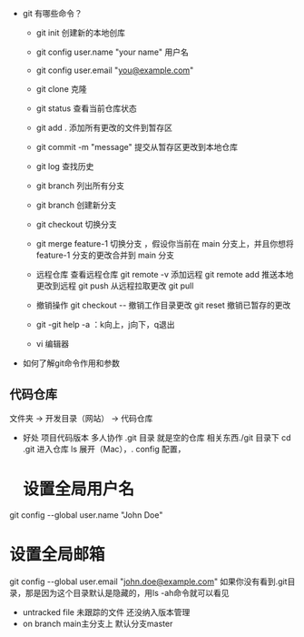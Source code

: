 - git 有哪些命令？
  - git init 创建新的本地创库
  - git config user.name "your name" 用户名
  - git config user.email "you@example.com"
  - git clone   克隆
  - git status 查看当前仓库状态
  - git add . 添加所有更改的文件到暂存区
  - git commit -m "message" 提交从暂存区更改到本地仓库
  - git log 查找历史
  - git branch 列出所有分支
  - git branch <branch-name> 创建新分支
  - git checkout <branch-name> 切换分支
  - git merge feature-1  切换分支 ，假设你当前在 main 分支上，并且你想将 feature-1 分支的更改合并到 main 分支
  - 远程仓库
    查看远程仓库 git remote -v
    添加远程     git remote add <remote-name> <repository-url>
    推送本地更改到远程 git push <remote-name> <branch-name>
    从远程拉取更改 git pull <remote-name> <branch-name>
  - 撤销操作
    git checkout -- <file> 撤销工作目录更改
    git reset <file> 撤销已暂存的更改


  - git 
  -git help -a  ：k向上，j向下，q退出
  - vi 编辑器 

- 如何了解git命令作用和参数

## 代码仓库
   文件夹 -> 开发目录（网站） -> 代码仓库
   - 好处
     项目代码版本
     多人协作
     .git 目录 就是空的仓库 相关东西./git 目录下
     cd .git 进入仓库
     ls 展开（Mac），.
     config 配置，
     # 设置全局用户名
git config --global user.name "John Doe"

# 设置全局邮箱
git config --global user.email "john.doe@example.com"
如果你没有看到.git目录，那是因为这个目录默认是隐藏的，用ls -ah命令就可以看见
   - untracked file 未跟踪的文件 还没纳入版本管理
   - on branch main主分支上 默认分支master